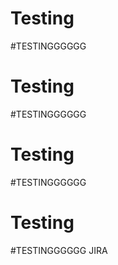 # Testing
#TESTINGGGGGG
# Testing
#TESTINGGGGGG
# Testing
#TESTINGGGGGG
# Testing
#TESTINGGGGGG
JIRA

